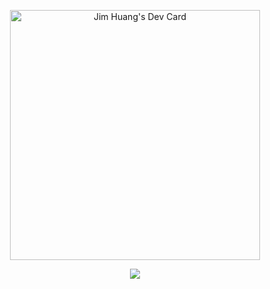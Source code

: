 <p align="center">
   <a href="https://app.daily.dev/jim_huang"><img src="https://api.daily.dev/devcards/3c097dbfcea84f16854da704c6315805.png?r=dwp" width="400" alt="Jim Huang's Dev Card"/></a>
</p>
<p align="center">
  <a href="https://skillicons.dev">
    <img src="https://skillicons.dev/icons?i=html,css,js,ts,react" />
  </a>
</p>
